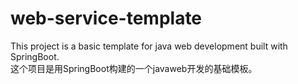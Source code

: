 # web-service-template
This project is a basic template for java web development built with SpringBoot.<br/>
这个项目是用SpringBoot构建的一个javaweb开发的基础模板。
